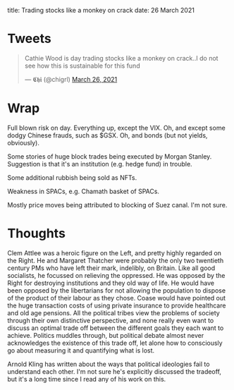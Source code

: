 title: Trading stocks like a monkey on crack
date: 26 March 2021

# Tweets

<blockquote class="twitter-tweet"><p lang="en" dir="ltr">Cathie Wood is day trading stocks like a monkey on crack..I do not see how this is sustainable for this fund</p>&mdash; 𝕮𝖍𝖎 (@chigrl) <a href="https://twitter.com/chigrl/status/1375532342140416009?ref_src=twsrc%5Etfw">March 26, 2021</a></blockquote> <script async src="https://platform.twitter.com/widgets.js" charset="utf-8"></script> 

# Wrap

Full blown risk on day. Everything up, except the VIX. Oh, and except some dodgy Chinese frauds, such as $GSX. Oh, and bonds (but not yields, obviously).

Some stories of huge block trades being executed by Morgan Stanley. Suggestion is that it's an institution (e.g. hedge fund) in trouble.

Some additional rubbish being sold as NFTs.

Weakness in SPACs, e.g. Chamath basket of SPACs.

Mostly price moves being attributed to blocking of Suez canal. I'm not sure.

# Thoughts

Clem Attlee was a heroic figure on the Left, and pretty highly regarded on the Right.
He and Margaret Thatcher were probably the only two twentieth century PMs who have left their mark, indelibly, on Britain. 
Like all good socialists, he focussed on relieving the oppressed. 
He was opposed by the Right for destroying institutions and they old way of life.
He would have been opposed by the libertarians for not allowing the population to dispose of the product of their labour as they chose.
Coase would have pointed out the huge transaction costs of using private insurance to provide healthcare and old age pensions.
All the political tribes view the problems of society through their own distinctive perspective, and none really even want to discuss an optimal trade off between the different goals they each want to achieve.
Politics muddles through, but political debate almost never acknowledges the existence of this trade off, let alone how to consciously go about measuring it and quantifying what is lost.

Arnold Kling has written about the ways that political ideologies fail to understand each other. 
I'm not sure he's explicitly discussed the tradeoff, but it's a long time since I read any of his work on this.

